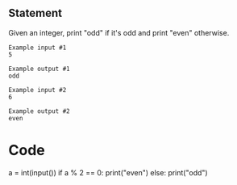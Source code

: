 ## Statement
Given an integer, print "odd" if it's odd and print "even" otherwise.

```
Example input #1
5

Example output #1
odd

Example input #2
6

Example output #2
even
```

# Code

a = int(input())
if a % 2 == 0:
  print("even")
else:
  print("odd")

